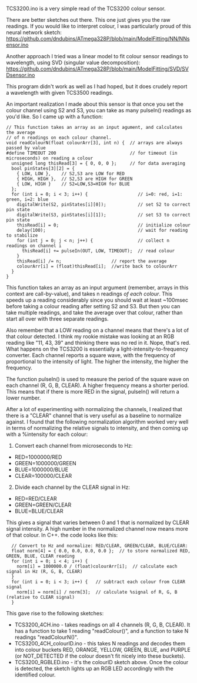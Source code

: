 TCS3200.ino is a very simple read of the TCS3200 colour sensor.<p>

There are better sketches out there. This one just gives you the raw readings. If you would like to interpret colour, I was particularly proud of this neural network sketch:
https://github.com/dndubins/ATmega328P/blob/main/ModelFitting/NN/NNsensor.ino<p>

Another approach I tried was a linear model to fit colour sensor readings to wavelength, using SVD (singular value decomposition):
https://github.com/dndubins/ATmega328P/blob/main/ModelFitting/SVD/SVDsensor.ino<p>

This program didn't work as well as I had hoped, but it does crudely report a wavelength with given TCS3500 readings.<p>

An important realization I made about this sensor is that once you set the colour channel using S2 and S3, you can take as many pulseIn() readings as you'd like. So I came up with a function:<p>
```
// This function takes an array as an input agument, and calculates the average
// of n readings on each colour channel.
void readColourN(float colourArr[3], int n) {  // arrays are always passed by value
#define TIMEOUT 200                            // for timeout (in microseconds) on reading a colour
  unsigned long thisRead[3] = { 0, 0, 0 };     // for data averaging
  bool pinStates[3][2] = {
    { LOW, LOW },    // S2,S3 are LOW for RED
    { HIGH, HIGH },  // S2,S3 are HIGH for GREEN
    { LOW, HIGH }    // S2=LOW,S3=HIGH for BLUE
  };
  for (int i = 0; i < 3; i++) {                   // i=0: red, i=1: green, i=2: blue
    digitalWrite(S2, pinStates[i][0]);            // set S2 to correct pin state
    digitalWrite(S3, pinStates[i][1]);            // set S3 to correct pin state
    thisRead[i] = 0;                              // initialize colour
    delay(100);                                   // wait for reading to stabilize
    for (int j = 0; j < n; j++) {                 // collect n readings on channel i
      thisRead[i] += pulseIn(OUT, LOW, TIMEOUT);  // read colour
    }
    thisRead[i] /= n;                   // report the average
    colourArr[i] = (float)thisRead[i];  //write back to colourArr
  }
}
```
This function takes an array as an input argument (remember, arrays in this context are call-by-value), and takes n readings *of each colour*. This speeds up a reading considerably since you should wait at least ~100msec before taking a colour reading after setting S2 and S3. But then you can take multiple readings, and take the average over that colour, rather than start all over with three separate readings.<p>

Also remember that a LOW reading on a channel means that there's a lot of that colour detected. I think my rookie mistake was looking at an RGB reading like  "11, 43, 39" and thinking there was no red in it. Nope, that's red. What happens on the TCS3200 is essentially a light-intensity-to-frequency converter. Each channel reports a square wave, with the frequency of proportional to the intensity of light. The higher the intensity, the higher the frequency.<p>

The function pulseIn() is used to measure the period of the square wave on each channel (R, G, B, CLEAR). A higher frequency means a shorter period. This means that if there is more RED in the signal, pulseIn() will return a lower number.

After a lot of experimenting with normalizing the channels, I realized that there is a "CLEAR" channel that is very useful as a baseline to normalize against. I found that the following normalization algorithm worked very well in terms of normalizing the relative signals to intensity, and then coming up with a %intensity for each colour:<p>

1) Convert each channel from microseconds to Hz:
* RED=1000000/RED
* GREEN=1000000/GREEN
* BLUE=1000000/BLUE
* CLEAR=100000/CLEAR
2) Divide each channel by the CLEAR signal in Hz:
* RED=RED/CLEAR
* GREEN=GREEN/CLEAR
* BLUE=BLUE/CLEAR<p>

This gives a signal that varies between 0 and 1 that is normalized by CLEAR signal intensity. A high number in the normalized channel now means more of that colour. In C++. the code looks like this:
```
  // Convert to Hz and normalize: RED/CLEAR, GREEN/CLEAR, BLUE/CLEAR:
  float norm[4] = { 0.0, 0.0, 0.0, 0.0 };  // to store normalized RED, GREEN, BLUE, CLEAR reading
  for (int i = 0; i < 4; i++) {
    norm[i] = 1000000.0 / (float)colourArr[i];  // calculate each signal in Hz (R, G, B, CLEAR)
  }
  for (int i = 0; i < 3; i++) {   // subtract each colour from CLEAR signal
    norm[i] = norm[i] / norm[3];  // calculate %signal of R, G, B (relative to CLEAR signal)
  }
```

This gave rise to the following sketches:
* TCS3200_4CH.ino - takes readings on all 4 channels (R, G, B, CLEAR). It has a function to take 1 reading "readColour()", and a function to take N readings "readColourN()".
* TCS3200_4CH_colourID.ino - this takes N readings and decodes them into colour buckets RED, ORANGE, YELLOW, GREEN, BLUE, and PURPLE (or NOT_DETECTED if the colour doesn't fit nicely into these buckets).
* TCS3200_RGBLED.ino - it's the colourID sketch above. Once the colour is detected, the sketch lights up an RGB LED accordingly with the identified colour.
